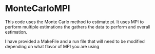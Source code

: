 # MonteCarloMPI
This code uses the Monte Carlo method to estimate pi. It uses MPI to perform multiple estimations the gathers the data to perform and overall estimation.

I have provided a MakeFile and a run file that will need to be modified depending on what flavor of MPI you are using
